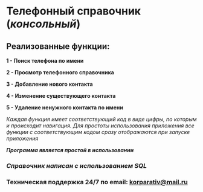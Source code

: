 # Телефонный справочник (__*консольный*__)
## Реализованные функции:

**1 - Поиск телефона по имени**

**2 - Просмотр телефонного справочника**

**3 - Добавление нового контакта**

**4 - Изменение существующего контакта**

**5 - Удаление ненужного контакта по имени**
  
_Каждая функция имеет соответствующий код в виде цифры, по которым и происходит навигация. Для простоты использования приложения все функции с соответствующим кодом сразу отображаются при запуске приложения_


__*Программа является простой в использовании*__


### ***Справочник написан с использованием SQL***

### Техническая поддержка 24/7 по **email: korparativ@mail.ru**